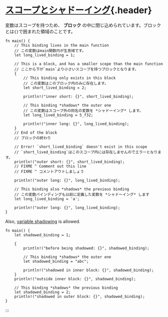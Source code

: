 # [スコープとシャドーイング](#スコープとシャドーイング){.header}

変数はスコープを持つため、 **ブロック**
の中に閉じ込められています。ブロックとは`{}`で囲まれた領域のことです。

    fn main() {
        // This binding lives in the main function
        // この変数はmain関数内が生息域です。
        let long_lived_binding = 1;

        // This is a block, and has a smaller scope than the main function
        // ここから下が`main`より小さいスコープを持つブロックとなります。
        {
            // This binding only exists in this block
            // この変数はこのブロック内のみに存在します。
            let short_lived_binding = 2;

            println!("inner short: {}", short_lived_binding);

            // This binding *shadows* the outer one
            // この変数はスコープ外の同名の変数を *シャドーイング* します。
            let long_lived_binding = 5_f32;

            println!("inner long: {}", long_lived_binding);
        }
        // End of the block
        // ブロックの終わり

        // Error! `short_lived_binding` doesn't exist in this scope
        // `short_lived_binding`はこのスコープ内には存在しませんのでエラーとなります。
        println!("outer short: {}", short_lived_binding);
        // FIXME ^ Comment out this line
        // FIXME ^ コメントアウトしましょう

        println!("outer long: {}", long_lived_binding);
        
        // This binding also *shadows* the previous binding
        // この変数バインディングも以前に定義した変数を *シャドーイング* します
        let long_lived_binding = 'a';
        
        println!("outer long: {}", long_lived_binding);
    }

Also, [variable
shadowing](https://en.wikipedia.org/wiki/Variable_shadowing) is allowed.

    fn main() {
        let shadowed_binding = 1;

        {
            println!("before being shadowed: {}", shadowed_binding);

            // This binding *shadows* the outer one
            let shadowed_binding = "abc";

            println!("shadowed in inner block: {}", shadowed_binding);
        }
        println!("outside inner block: {}", shadowed_binding);

        // This binding *shadows* the previous binding
        let shadowed_binding = 2;
        println!("shadowed in outer block: {}", shadowed_binding);
    }
:::

